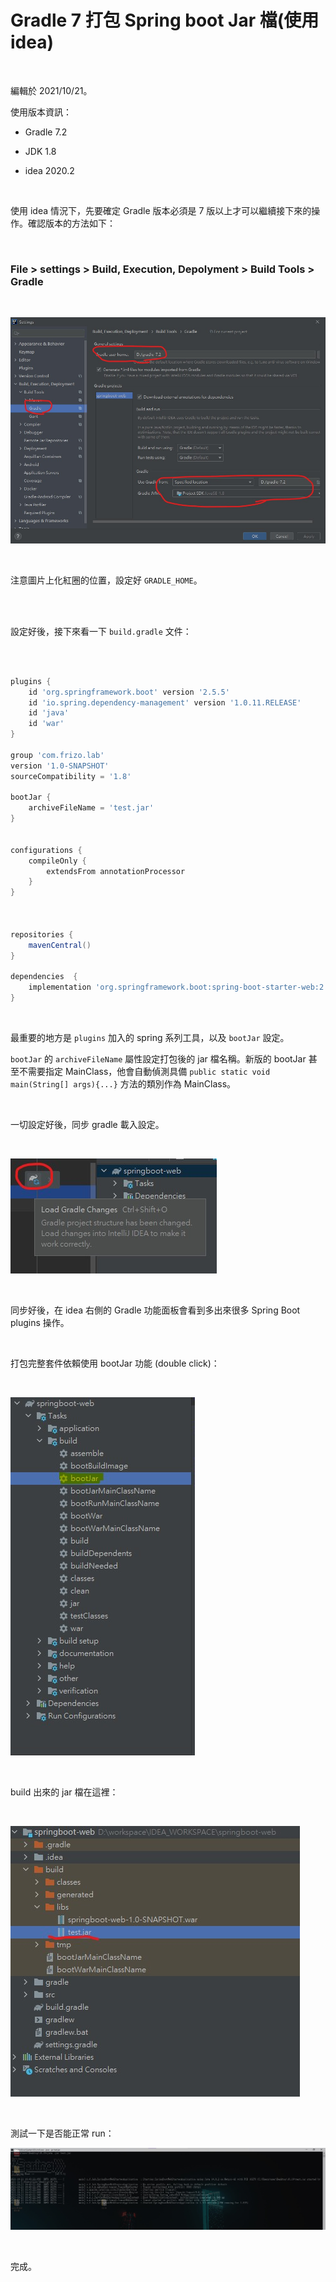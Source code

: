 # Gradle 7 打包 Spring boot Jar 檔(使用 idea)

<br>

編輯於 2021/10/21。

使用版本資訊：

* Gradle 7.2

* JDK 1.8

* idea 2020.2

<br>

使用 idea 情況下，先要確定 Gradle 版本必須是 7 版以上才可以繼續接下來的操作。確認版本的方法如下：

<br>

### File > settings > Build, Execution, Depolyment > Build Tools > Gradle

<br>

![1](imgs/1.jpg)

<br>

注意圖片上化紅圈的位置，設定好 `GRADLE_HOME`。

<br>
<br>

設定好後，接下來看一下 `build.gradle` 文件：

<br>
<br>

```groovy
plugins {
    id 'org.springframework.boot' version '2.5.5'
    id 'io.spring.dependency-management' version '1.0.11.RELEASE'
    id 'java'
    id 'war'
}

group 'com.frizo.lab'
version '1.0-SNAPSHOT'
sourceCompatibility = '1.8'

bootJar {
    archiveFileName = 'test.jar'
}


configurations {
    compileOnly {
        extendsFrom annotationProcessor
    }
}



repositories {
    mavenCentral()
}

dependencies  {
    implementation 'org.springframework.boot:spring-boot-starter-web:2.5.5'
}
```

<br>

最重要的地方是 `plugins` 加入的 spring 系列工具，以及 `bootJar` 設定。

`bootJar` 的 `archiveFileName` 屬性設定打包後的 jar 檔名稱。新版的 bootJar 甚至不需要指定 MainClass，他會自動偵測具備 `public static void main(String[] args){...}` 方法的類別作為 MainClass。

<br>

一切設定好後，同步 gradle 載入設定。

<br>

![2](imgs/2.jpg)

<br>

同步好後，在 idea 右側的 Gradle 功能面板會看到多出來很多 Spring Boot plugins 操作。

<br>

打包完整套件依賴使用 bootJar 功能 (double click)：

<br>

![3](imgs/3.jpg)

<br>

build 出來的 jar 檔在這裡：

<br>

![4](imgs/4.jpg)

<br>

測試一下是否能正常 run：

![5](imgs/5.jpg)

<br>

完成。